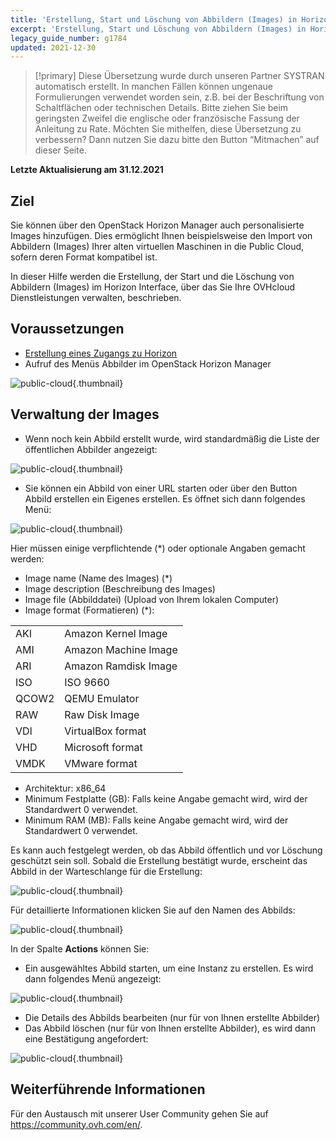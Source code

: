 ```yaml
---
title: 'Erstellung, Start und Löschung von Abbildern (Images) in Horizon'
excerpt: 'Erstellung, Start und Löschung von Abbildern (Images) in Horizon'
legacy_guide_number: g1784
updated: 2021-12-30
---
```


> [!primary]
> Diese Übersetzung wurde durch unseren Partner SYSTRAN automatisch erstellt. In manchen Fällen können ungenaue Formulierungen verwendet worden sein, z.B. bei der Beschriftung von Schaltflächen oder technischen Details. Bitte ziehen Sie beim geringsten Zweifel die englische oder französische Fassung der Anleitung zu Rate. Möchten Sie mithelfen, diese Übersetzung zu verbessern? Dann nutzen Sie dazu bitte den Button “Mitmachen” auf dieser Seite.
>

**Letzte Aktualisierung am 31.12.2021**

## Ziel 

Sie können über den OpenStack Horizon Manager auch personalisierte Images hinzufügen. Dies ermöglicht Ihnen beispielsweise den Import von Abbildern (Images) Ihrer alten virtuellen Maschinen in die Public Cloud, sofern deren Format kompatibel ist.

In dieser Hilfe werden die Erstellung, der Start und die Löschung von Abbildern (Images) im Horizon Interface, über das Sie Ihre OVHcloud Dienstleistungen verwalten, beschrieben.


## Voraussetzungen

- [Erstellung eines Zugangs zu Horizon](/pages/platform/public-cloud/introducing_horizon)
- Aufruf des Menüs Abbilder im OpenStack Horizon Manager

![public-cloud](images/horizon_menu.png){.thumbnail}

## Verwaltung der Images

- Wenn noch kein Abbild erstellt wurde, wird standardmäßig die Liste der öffentlichen Abbilder angezeigt:

![public-cloud](images/horizon_images.png){.thumbnail}

- Sie können ein Abbild von einer URL starten oder über den Button Abbild erstellen ein Eigenes erstellen. Es öffnet sich dann folgendes Menü:


![public-cloud](images/horizon_create_image.png){.thumbnail}

Hier müssen einige verpflichtende (*) oder optionale Angaben gemacht werden:

- Image name (Name des Images) (*)
- Image description (Beschreibung des Images)
- Image file (Abbilddatei) (Upload von Ihrem lokalen Computer)
- Image format (Formatieren) (*):

|||
|---|---|
|AKI|Amazon Kernel Image|
|AMI|Amazon Machine Image|
|ARI|Amazon Ramdisk Image|
|ISO|ISO 9660|
|QCOW2|QEMU Emulator|
|RAW|Raw Disk Image|
|VDI|VirtualBox format|
|VHD|Microsoft format|
|VMDK|VMware format|


- Architektur: x86_64
- Minimum Festplatte (GB): Falls keine Angabe gemacht wird, wird der Standardwert 0 verwendet.
- Minimum RAM (MB): Falls keine Angabe gemacht wird, wird der Standardwert 0 verwendet.


Es kann auch festgelegt werden, ob das Abbild öffentlich und vor Löschung geschützt sein soll.
Sobald die Erstellung bestätigt wurde, erscheint das Abbild in der Warteschlange für die Erstellung:

![public-cloud](images/horizon_image_saving.png){.thumbnail}

Für detaillierte Informationen klicken Sie auf den Namen des Abbilds:

![public-cloud](images/horizon_image_details.png){.thumbnail}


In der Spalte **Actions** können Sie:

- Ein ausgewähltes Abbild starten, um eine Instanz zu erstellen. Es wird dann folgendes Menü angezeigt:

![public-cloud](images/horizon_launch_image.png){.thumbnail}

- Die Details des Abbilds bearbeiten (nur für von Ihnen erstellte Abbilder)
- Das Abbild löschen (nur für von Ihnen erstellte Abbilder), es wird dann eine Bestätigung angefordert:

![public-cloud](images/horizon_delete_image.png){.thumbnail}


## Weiterführende Informationen
 
Für den Austausch mit unserer User Community gehen Sie auf <https://community.ovh.com/en/>.

